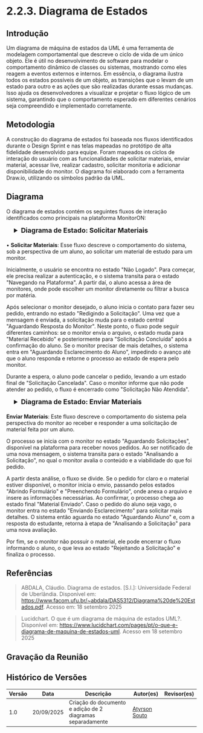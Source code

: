# 2.2.3. Diagrama de Estados

## Introdução

Um diagrama de máquina de estados da UML é uma ferramenta de modelagem comportamental que descreve o ciclo de vida de um único objeto. Ele é útil no desenvolvimento de software para modelar o comportamento dinâmico de classes ou sistemas, mostrando como eles reagem a eventos externos e internos. Em essência, o diagrama ilustra todos os estados possíveis de um objeto, as transições que o levam de um estado para outro e as ações que são realizadas durante essas mudanças. Isso ajuda os desenvolvedores a visualizar e projetar o fluxo lógico de um sistema, garantindo que o comportamento esperado em diferentes cenários seja compreendido e implementado corretamente.

## Metodologia

A construção do diagrama de estados foi baseada nos fluxos identificados durante o Design Sprint e nas telas mapeadas no protótipo de alta fidelidade desenvolvido para equipe. Foram mapeados os ciclos de interação do usuário com as funcionalidades de solicitar materiais, enviar material, acessar live, realizar cadastro, solicitar monitoria e adicionar disponibilidade do monitor. O diagrama foi elaborado com a ferramenta Draw.io, utilizando os símbolos padrão da UML.

## Diagrama

O diagrama de estados contém os seguintes fluxos de interação identificados como principais na plataforma MonitorON:

<div style="margin-left: 20px;">
<details style="margin-bottom: 20px;">
  <summary style="font-size: 1.1rem;"><strong>Diagrama de Estado: Solicitar Materiais</strong></summary>
  <font size="2"><p style="text-align: center"><b>Figura 1:</b> Diagrama de Estado - Solicitar Materiais</p></font>
  <div style="text-align: center">

![de-SolicitandoMateriais](../imagens/DiagramaSolicitarMateriais.png)

  </div>
  <font size="2"><p style="text-align: center"><b>Autor:</b> Atyrson Souto, 2025.</p></font>
</details>
</div>

• **Solicitar Materiais**: Esse fluxo descreve o comportamento do sistema, sob a perspectiva de um aluno, ao solicitar um material de estudo para um monitor.

Inicialmente, o usuário se encontra no estado "Não Logado". Para começar, ele precisa realizar a autenticação, e o sistema transita para o estado "Navegando na Plataforma". A partir daí, o aluno acessa a área de monitores, onde pode escolher um monitor diretamente ou filtrar a busca por matéria.

Após selecionar o monitor desejado, o aluno inicia o contato para fazer seu pedido, entrando no estado "Redigindo a Solicitação". Uma vez que a mensagem é enviada, a solicitação muda para o estado central "Aguardando Resposta do Monitor". Neste ponto, o fluxo pode seguir diferentes caminhos: se o monitor envia o arquivo, o estado muda para "Material Recebido" e posteriormente para "Solicitação Concluída" após a confirmação do aluno. Se o monitor precisar de mais detalhes, o sistema entra em "Aguardando Esclarecimento do Aluno", impedindo o avanço até que o aluno responda e retorne o processo ao estado de espera pelo monitor.

Durante a espera, o aluno pode cancelar o pedido, levando a um estado final de "Solicitação Cancelada". Caso o monitor informe que não pode atender ao pedido, o fluxo é encerrado como "Solicitação Não Atendida".

<div style="margin-left: 20px;">
<details style="margin-bottom: 20px;">
  <summary style="font-size: 1.1rem;"><strong>Diagrama de Estado: Enviar Materiais</strong></summary>
  <font size="2"><p style="text-align: center"><b>Figura 1:</b> Diagrama de Estado - Enviar Materiais</p></font>
  <div style="text-align: center">

![de-SolicitandoMateriais](../imagens/DiagramaEnviarMateriais.png)

  </div>
  <font size="2"><p style="text-align: center"><b>Autor:</b> Atyrson Souto, 2025.</p></font>
</details>
</div>

**Enviar Materiais**: Este fluxo descreve o comportamento do sistema pela perspectiva do monitor ao receber e responder a uma solicitação de material feita por um aluno.

O processo se inicia com o monitor no estado "Aguardando Solicitações", disponível na plataforma para receber novos pedidos. Ao ser notificado de uma nova mensagem, o sistema transita para o estado "Analisando a Solicitação", no qual o monitor avalia o conteúdo e a viabilidade do que foi pedido.

A partir desta análise, o fluxo se divide. Se o pedido for claro e o material estiver disponível, o monitor inicia o envio, passando pelos estados "Abrindo Formulário" e "Preenchendo Formulário", onde anexa o arquivo e insere as informações necessárias. Ao confirmar, o processo chega ao estado final "Material Enviado". Caso o pedido do aluno seja vago, o monitor entra no estado "Enviando Esclarecimento" para solicitar mais detalhes. O sistema então aguarda no estado "Aguardando Aluno" e, com a resposta do estudante, retorna à etapa de "Analisando a Solicitação" para uma nova avaliação.

Por fim, se o monitor não possuir o material, ele pode encerrar o fluxo informando o aluno, o que leva ao estado "Rejeitando a Solicitação" e finaliza o processo.


## Referências

> ABDALA, Cláudio. Diagrama de estados. [S.l.]: Universidade Federal de Uberlândia. Disponível em: https://www.facom.ufu.br/~abdala/DAS5312/Diagrama%20de%20Estados.pdf. Acesso em: 18 setembro 2025


> Lucidchart. O que é um diagrama de máquina de estados UML?. Disponível em: https://www.lucidchart.com/pages/pt/o-que-e-diagrama-de-maquina-de-estados-uml. Acesso em 18 setembro 2025

## Gravação da Reunião



## Histórico de Versões

| Versão | Data       | Descrição                                                  | Autor(es)                                                                                                                                              | Revisor(es) |
| ------ | ---------- | ---------------------------------------------------------- | ------------------------------------------------------------------------------------------------------------------------------------------------------ | ----------- |
| 1.0    | 20/09/2025 | Criação do documento e adição de 2 diagramas separadamente | [Atyrson Souto](https://github.com/Atyrson) []() |              |
